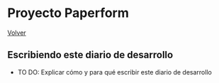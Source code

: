 # Proyecto Paperform

[Volver](?)

## Escribiendo este diario de desarrollo

  - TO DO:  Explicar cómo y para qué escribir este diario de desarrollo
